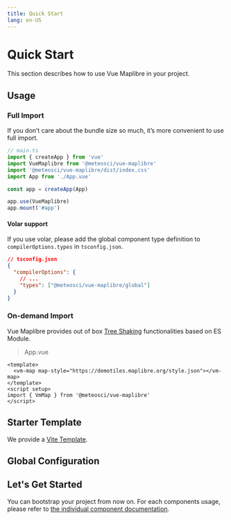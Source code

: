 ```yaml
---
title: Quick Start
lang: en-US
---
```


# Quick Start

This section describes how to use Vue Maplibre in your project.

## Usage

### Full Import

If you don’t care about the bundle size so much, it’s more convenient to use full import.

```typescript
// main.ts
import { createApp } from 'vue'
import VueMaplibre from '@meteosci/vue-maplibre'
import '@meteosci/vue-maplibre/dist/index.css'
import App from './App.vue'

const app = createApp(App)

app.use(VueMaplibre)
app.mount('#app')
```

#### Volar support

If you use volar, please add the global component type definition to `compilerOptions.types` in `tsconfig.json`.

```json
// tsconfig.json
{
  "compilerOptions": {
    // ...
    "types": ["@meteosci/vue-maplibre/global"]
  }
}
```

### On-demand Import

Vue Maplibre provides out of box [Tree Shaking](https://webpack.js.org/guides/tree-shaking/)
functionalities based on ES Module.

> App.vue

```vue
<template>
  <vm-map map-style="https://demotiles.maplibre.org/style.json"></vm-map>
</template>
<script setup>
import { VmMap } from '@meteosci/vue-maplibre'
</script>
```

## Starter Template

We provide a [Vite Template](https://github.com/meteosci/vue-maplibre-vite-starter).

## Global Configuration

## Let's Get Started

You can bootstrap your project from now on. For each components usage, please
refer to [the individual component documentation](/en-US/component/map.html).

